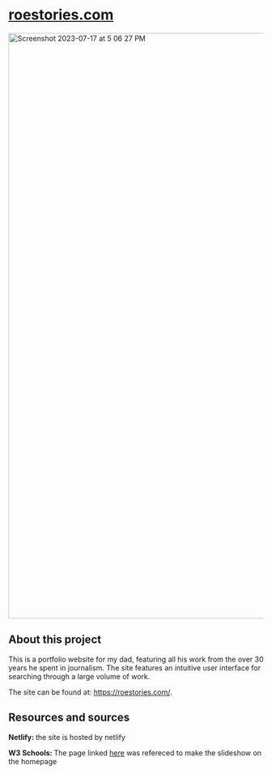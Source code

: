 # [roestories.com](https://roestories.com/)

<img width="1157" alt="Screenshot 2023-07-17 at 5 06 27 PM" src="https://github.com/zroe1/roestories/assets/114773939/c1c87ed0-5bab-4507-b1c3-a43fdd70b73b">

## About this project

This is a portfolio website for my dad, featuring all his work from the over 30 years he spent in journalism. The site features an intuitive user interface for searching through a large volume of work.

The site can be found at: https://roestories.com/.

## Resources and sources

<b>Netlify: </b>the site is hosted by netlify

<b>W3 Schools: </b>The page linked [here](https://www.w3schools.com/howto/howto_js_slideshow.asp/) was refereced to make the slideshow on the homepage

